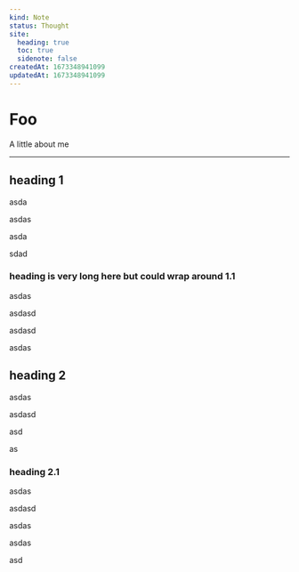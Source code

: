 ```yaml
---
kind: Note
status: Thought
site:
  heading: true
  toc: true
  sidenote: false
createdAt: 1673348941099
updatedAt: 1673348941099
---
```


# Foo

A little about me

---

## heading 1

asda

asdas

asda

sdad

### heading is very long here but could wrap around 1.1

asdas

asdasd

asdasd

asdas

## heading 2

asdas

asdasd

asd

as

### heading 2.1

asdas

asdasd

asdas

asdas

asd
